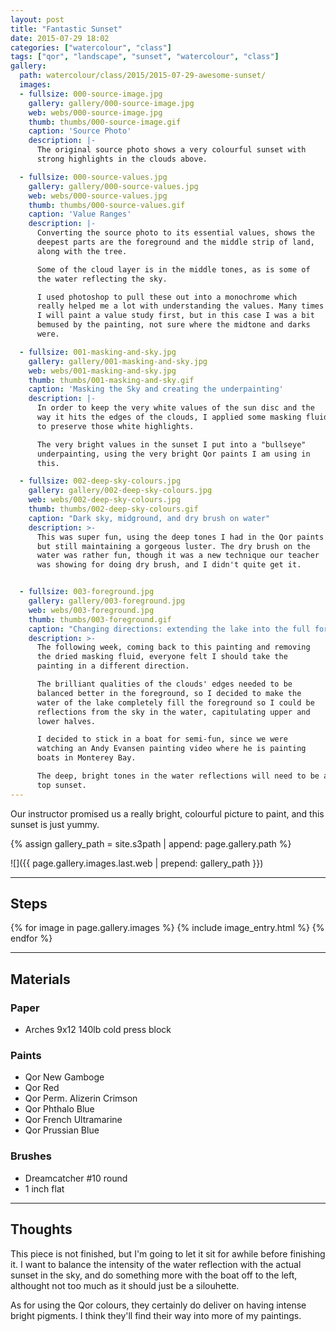 ```yaml
---
layout: post
title: "Fantastic Sunset"
date: 2015-07-29 18:02
categories: ["watercolour", "class"]
tags: ["qor", "landscape", "sunset", "watercolour", "class"]
gallery:
  path: watercolour/class/2015/2015-07-29-awesome-sunset/
  images:
  - fullsize: 000-source-image.jpg
    gallery: gallery/000-source-image.jpg
    web: webs/000-source-image.jpg
    thumb: thumbs/000-source-image.gif
    caption: 'Source Photo'
    description: |-
      The original source photo shows a very colourful sunset with
      strong highlights in the clouds above.

  - fullsize: 000-source-values.jpg
    gallery: gallery/000-source-values.jpg
    web: webs/000-source-values.jpg
    thumb: thumbs/000-source-values.gif
    caption: 'Value Ranges'
    description: |-
      Converting the source photo to its essential values, shows the
      deepest parts are the foreground and the middle strip of land,
      along with the tree.

      Some of the cloud layer is in the middle tones, as is some of
      the water reflecting the sky.

      I used photoshop to pull these out into a monochrome which
      really helped me a lot with understanding the values. Many times
      I will paint a value study first, but in this case I was a bit
      bemused by the painting, not sure where the midtone and darks
      were.

  - fullsize: 001-masking-and-sky.jpg
    gallery: gallery/001-masking-and-sky.jpg
    web: webs/001-masking-and-sky.jpg
    thumb: thumbs/001-masking-and-sky.gif
    caption: 'Masking the Sky and creating the underpainting'
    description: |-
      In order to keep the very white values of the sun disc and the
      way it hits the edges of the clouds, I applied some masking fluid
      to preserve those white highlights.

      The very bright values in the sunset I put into a "bullseye"
      underpainting, using the very bright Qor paints I am using in
      this.

  - fullsize: 002-deep-sky-colours.jpg
    gallery: gallery/002-deep-sky-colours.jpg
    web: webs/002-deep-sky-colours.jpg
    thumb: thumbs/002-deep-sky-colours.gif
    caption: "Dark sky, midground, and dry brush on water"
    description: >-
      This was super fun, using the deep tones I had in the Qor paints
      but still maintaining a gorgeous luster. The dry brush on the
      water was rather fun, though it was a new technique our teacher
      was showing for doing dry brush, and I didn't quite get it.


  - fullsize: 003-foreground.jpg
    gallery: gallery/003-foreground.jpg
    web: webs/003-foreground.jpg
    thumb: thumbs/003-foreground.gif
    caption: "Changing directions: extending the lake into the full foreground"
    description: >-
      The following week, coming back to this painting and removing
      the dried masking fluid, everyone felt I should take the
      painting in a different direction.

      The brilliant qualities of the clouds' edges needed to be
      balanced better in the foreground, so I decided to make the
      water of the lake completely fill the foreground so I could be
      reflections from the sky in the water, capitulating upper and
      lower halves.

      I decided to stick in a boat for semi-fun, since we were
      watching an Andy Evansen painting video where he is painting
      boats in Monterey Bay.

      The deep, bright tones in the water reflections will need to be added to the
      top sunset.
---
```


Our instructor promised us a really bright, colourful picture to
paint, and this sunset is just yummy.

{% assign gallery_path = site.s3path | append: page.gallery.path %}

![]({{ page.gallery.images.last.web | prepend: gallery_path }})

*******

## Steps

{% for image in page.gallery.images %}
{% include image_entry.html %}
{% endfor %}


*******

## Materials

### Paper

* Arches 9x12 140lb cold press block

### Paints

* Qor New Gamboge
* Qor Red
* Qor Perm. Alizerin Crimson
* Qor Phthalo Blue
* Qor French Ultramarine
* Qor Prussian Blue

### Brushes

* Dreamcatcher #10 round
* 1 inch flat


*******

## Thoughts

This piece is not finished, but I'm going to let it sit for awhile
before finishing it. I want to balance the intensity of the water
reflection with the actual sunset in the sky, and do something more
with the boat off to the left, althought not too much as it should
just be a silouhette.

As for using the Qor colours, they certainly do deliver on having
intense bright pigments. I think they'll find their way into more of
my paintings.
